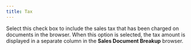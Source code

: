 ```yaml
---
title: Tax
---
```



Select this check box to include the sales tax that has been charged  on documents in the browser. When this option is selected, the tax amount  is displayed in a separate column in the **Sales 
 Document Breakup** browser.
